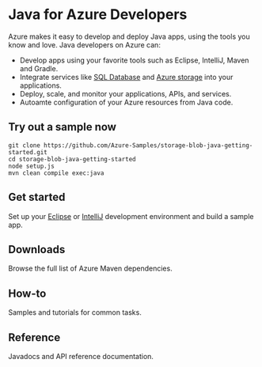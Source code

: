 # Java for Azure Developers

Azure makes it easy to develop and deploy Java apps, using the tools you know and love. Java developers on Azure can:

- Develop apps using your favorite tools such as Eclipse, IntelliJ, Maven and Gradle.
- Integrate services like [SQL Database](https://docs.microsoft.com/en-us/sql/connect/jdbc/microsoft-jdbc-driver-for-sql-server) and [Azure storage](https://docs.microsoft.com/en-us/azure/storage/storage-introduction) into your applications.
- Deploy, scale, and monitor your applications, APIs, and services.
- Autoamte configuration of your Azure resources from Java code.

## Try out a sample now

```text
git clone https://github.com/Azure-Samples/storage-blob-java-getting-started.git
cd storage-blob-java-getting-started
node setup.js
mvn clean compile exec:java
```

## Get started 

Set up your [Eclipse]() or [IntelliJ]() development environment and build a sample app.

## Downloads

Browse the full list of Azure Maven dependencies. 

## How-to

Samples and tutorials for common tasks.

## Reference

Javadocs and API reference documentation.

